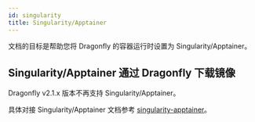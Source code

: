 ```yaml
---
id: singularity
title: Singularity/Apptainer
---
```


文档的目标是帮助您将 Dragonfly 的容器运行时设置为 Singularity/Apptainer。

## Singularity/Apptainer 通过 Dragonfly 下载镜像

Dragonfly v2.1.x 版本不再支持 Singularity/Apptainer。

具体对接 Singularity/Apptainer 文档参考 [singularity-apptainer](../../../../version-v2.1.x/operations/integrations/container-runtime/singularity.md)。
